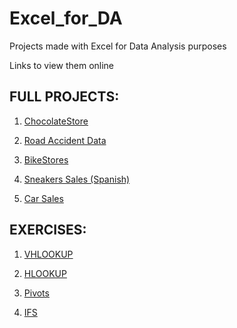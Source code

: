 # Excel_for_DA

Projects made with Excel for Data Analysis purposes

Links to view them online

## FULL PROJECTS:

1. [ChocolateStore](https://1drv.ms/x/s!Av8oObyC6ppBgz-sgTt2RGw9XwmG?e=XEqlfc)

2. [Road Accident Data](https://drive.google.com/drive/folders/1wytKJj4COHSZxhVm2_Ryebo2kDeC1rDk?usp=drive_link)

3. [BikeStores](https://1drv.ms/x/s!Av8oObyC6ppBgzSYAh16HxcetH9z?e=dpxAqP)

4. [Sneakers Sales (Spanish)](https://1drv.ms/x/s!Av8oObyC6ppBgiCMx8Dzl433_PnI?e=k0BcMb)

5. [Car Sales](https://1drv.ms/x/s!Av8oObyC6ppBgjhZxDgx-fspNUBw?e=qCc2KF)

## EXERCISES:

1. [VHLOOKUP](https://1drv.ms/x/s!Av8oObyC6ppBgip6ZooyvlHeng31?e=5lTdIF)

2. [HLOOKUP](https://1drv.ms/x/s!Av8oObyC6ppBgh4vUK-6y5h6R47c?e=UZ99Gs)

3. [Pivots](https://1drv.ms/x/s!Av8oObyC6ppBgjq0Pit8QbhY8P6q?e=9Mr6kr)

4. [IFS](https://1drv.ms/x/s!Av8oObyC6ppBgijHWYM3dUck0640?e=05hFHl)


